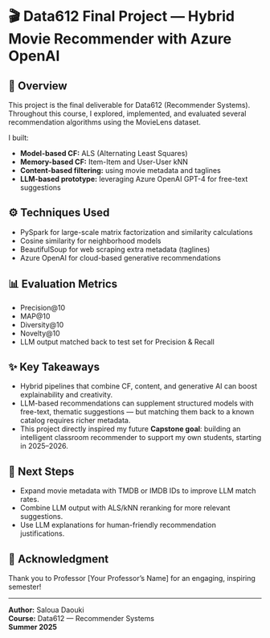 # 🎬 Data612 Final Project — Hybrid Movie Recommender with Azure OpenAI

## 📌 Overview
This project is the final deliverable for Data612 (Recommender Systems). Throughout this course, I explored, implemented, and evaluated several recommendation algorithms using the MovieLens dataset.

I built:
- **Model-based CF:** ALS (Alternating Least Squares)
- **Memory-based CF:** Item-Item and User-User kNN
- **Content-based filtering:** using movie metadata and taglines
- **LLM-based prototype:** leveraging Azure OpenAI GPT-4 for free-text suggestions

## ⚙️ Techniques Used
- PySpark for large-scale matrix factorization and similarity calculations
- Cosine similarity for neighborhood models
- BeautifulSoup for web scraping extra metadata (taglines)
- Azure OpenAI for cloud-based generative recommendations

## 📊 Evaluation Metrics
- Precision@10
- MAP@10
- Diversity@10
- Novelty@10
- LLM output matched back to test set for Precision & Recall

## ✨ Key Takeaways
- Hybrid pipelines that combine CF, content, and generative AI can boost explainability and creativity.
- LLM-based recommendations can supplement structured models with free-text, thematic suggestions — but matching them back to a known catalog requires richer metadata.
- This project directly inspired my future **Capstone goal**: building an intelligent classroom recommender to support my own students, starting in 2025–2026.

## 🔭 Next Steps
- Expand movie metadata with TMDB or IMDB IDs to improve LLM match rates.
- Combine LLM output with ALS/kNN reranking for more relevant suggestions.
- Use LLM explanations for human-friendly recommendation justifications.

## 🙏 Acknowledgment
Thank you to Professor [Your Professor’s Name] for an engaging, inspiring semester!

---

**Author:** Saloua Daouki  
**Course:** Data612 — Recommender Systems  
**Summer 2025**
